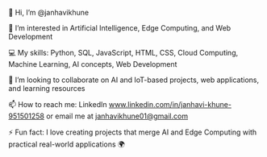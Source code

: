 👋 Hi, I’m @janhavikhune

👀 I’m interested in Artificial Intelligence, Edge Computing, and Web Development

💻 My skills: Python, SQL, JavaScript, HTML, CSS, Cloud Computing, Machine Learning, AI concepts, Web Development

💞️ I’m looking to collaborate on AI and IoT-based projects, web applications, and learning resources

📫 How to reach me: LinkedIn www.linkedin.com/in/janhavi-khune-951501258 or email me at janhavikhune01@gmail.com

⚡ Fun fact: I love creating projects that merge AI and Edge Computing with practical real-world applications 🌍

<!---
janhavikhune/janhavikhune is a ✨ special ✨ repository because its `README.md` (this file) appears on your GitHub profile.
You can click the Preview link to take a look at your changes.
--->
